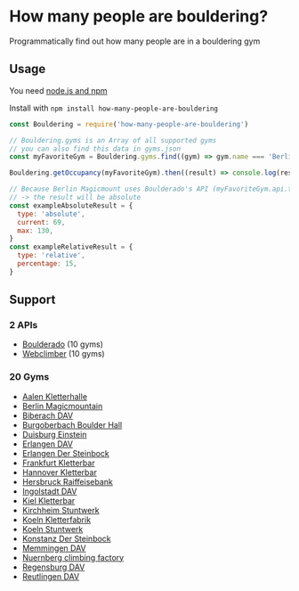 # How many people are bouldering?

Programmatically find out how many people are in a bouldering gym

## Usage

You need [node.js and npm](https://docs.npmjs.com/downloading-and-installing-node-js-and-npm)

Install with `npm install how-many-people-are-bouldering`

```js
const Bouldering = require('how-many-people-are-bouldering')

// Bouldering.gyms is an Array of all supported gyms
// you can also find this data in gyms.json
const myFavoriteGym = Bouldering.gyms.find((gym) => gym.name === 'Berlin Magicmountain')

Bouldering.getOccupancy(myFavoriteGym).then((result) => console.log(result))

// Because Berlin Magicmount uses Boulderado's API (myFavoriteGym.api.type === 'boulderado')
// -> the result will be absolute
const exampleAbsoluteResult = {
  type: 'absolute',
  current: 69,
  max: 130,
}
const exampleRelativeResult = {
  type: 'relative',
  percentage: 15,
}
```
## Support

### 2 APIs

- [Boulderado](src/apis/boulderado.ts) (10 gyms)
- [Webclimber](src/apis/webclimber.ts) (10 gyms)

### 20 Gyms

- [Aalen Kletterhalle](https://kletterhalle-aalen.de)
- [Berlin Magicmountain](https://www.magicmountain.de)
- [Biberach DAV](https://www.sparkassen-dome-biberach.de)
- [Burgoberbach Boulder Hall](https://boulderhall.de)
- [Duisburg Einstein](https://duisburg.einstein-boulder.com)
- [Erlangen DAV](https://www.kletter-und-vereinszentrum.de)
- [Erlangen Der Steinbock](https://www.dersteinbock-erlangen.de)
- [Frankfurt Kletterbar](https://kletterbar-offenbach.de)
- [Hannover Kletterbar](https://kletterbar-hannover.de)
- [Hersbruck Raiffeisebank](https://www.raiffeisenbank-kletterwelt.de)
- [Ingolstadt DAV](https://www.dav-ringsee.de)
- [Kiel Kletterbar](https://kletterbar-kiel.de)
- [Kirchheim Stuntwerk](https://stuntwerk-kirchheim.de)
- [Koeln Kletterfabrik](https://www.kletterfabrik.koeln)
- [Koeln Stuntwerk](https://stuntwerk-koeln.de)
- [Konstanz Der Steinbock](https://www.dersteinbock-konstanz.de)
- [Memmingen DAV](https://boulderhalle-memmingen.de)
- [Nuernberg climbing factory](https://climbing-factory.de/startseite.html)
- [Regensburg DAV](https://www.kletterzentrum-regensburg.de)
- [Reutlingen DAV](https://www.kletterzentrum-reutlingen.de)

